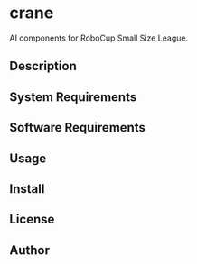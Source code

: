 # crane
AI components for RoboCup Small Size League.

## Description
## System Requirements
## Software Requirements
## Usage
## Install
## License
## Author